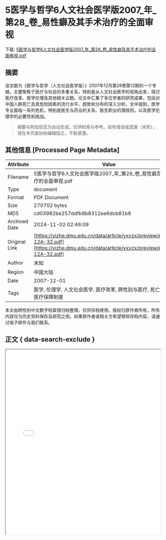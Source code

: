 # 5医学与哲学6人文社会医学版2007_年_第28_卷_易性癖及其手术治疗的全面审视

<!-- tcd_download_link -->
下载: <a href="../5医学与哲学6人文社会医学版2007_年_第28_卷_易性癖及其手术治疗的全面审视.pdf" download>5医学与哲学6人文社会医学版2007_年_第28_卷_易性癖及其手术治疗的全面审视.pdf</a>
<!-- tcd_download_link_end -->

## 摘要

<!-- tcd_abstract -->
该文献为《医学与哲学（人文社会医学版）》2007年12月第28卷第12期的一个专辑，主要聚焦于医疗与社会的多重关系，特别是从人文社会医学的视角出发，探讨医疗改革、医学伦理及其他相关议题。论文中汇集了多位学者的研究成果，包括对中国人群死亡及其危险因素的流行水平、趋势和分布的深入分析。文中提到，医学专业面临一系列危机，特别是医生与药业的关系、医生职业的潜规则，以及医学伦理学的必要性和挑战。

<!-- tcd_abstract_end -->

> 摘要与附加信息为自动生成，仅供检索与参考。如有错误或遗漏（未知），请在本页面协助编辑指正，不胜感激。

## 其他信息 [Processed Page Metadata]

| Attribute       | Value                                  |
|-----------------|----------------------------------------|
| Filename        | 5医学与哲学6人文社会医学版2007_年_第28_卷_易性癖及其手术治疗的全面审视.pdf                             |
| Type            | document                                 |
| Format          | PDF Document                               |
| Size            | 270702 bytes                           |
| MD5             | cd03982be257ddfb8b8312ee6dcb81b8                                  |
| Archived Date   | 2024-11-02 02:46:09                             |
| Original Link   | [https://yizhe.dmu.edu.cn/data/article/yxyzx/preview/pdf/2007-12A-32.pdf](https://yizhe.dmu.edu.cn/data/article/yxyzx/preview/pdf/2007-12A-32.pdf)                         |
| Author          | 未知                               |
| Region          | 中国大陆                               |
| Date            | 2007-12-01                                 |
| Tags            | 医学, 伦理学, 人文社会医学, 医疗改革, 跨性别与医疗, 死亡因素统计, 医疗保障制度                                 |

本文由跨性别中文数字档案馆归档整理，仅供存档使用。版权归原作者所有，所有内容仅为历史资料保存及研究之用。如果原作者或相关方希望移除存档内容，请通过电子邮件与我们联系。

## 正文 { data-search-exclude }

<!-- tcd_main_text -->
<iframe src="../5医学与哲学6人文社会医学版2007_年_第28_卷_易性癖及其手术治疗的全面审视.pdf" width="100%" height="600px">
    <p>无法显示PDF，请下载查看。</p>
</iframe>
<!-- tcd_main_text_end -->

